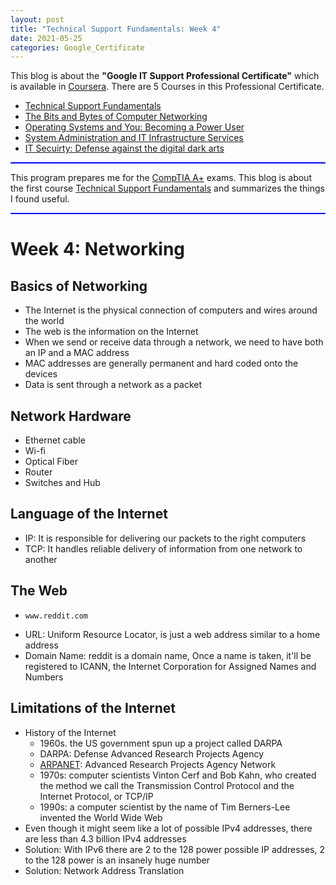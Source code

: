 ```yaml
---
layout: post
title: "Technical Support Fundamentals: Week 4"
date: 2021-05-25
categories: Google_Certificate
---
```

This blog is about the **"Google IT Support Professional Certificate"** which is available in [Coursera](https://www.coursera.org/professional-certificates/google-it-support). There are 5 Courses in this Professional Certificate.
* [Technical Support Fundamentals](https://www.coursera.org/learn/technical-support-fundamentals?specialization=google-it-support)
* [The Bits and Bytes of Computer Networking](https://www.coursera.org/learn/computer-networking?specialization=google-it-support)
* [Operating Systems and You: Becoming a Power User](https://www.coursera.org/learn/os-power-user?specialization=google-it-support)
* [System Administration and IT Infrastructure Services](https://www.coursera.org/learn/system-administration-it-infrastructure-services?specialization=google-it-support)
* [IT Secuirty: Defense against the digital dark arts](https://www.coursera.org/learn/it-security?specialization=google-it-support)
<hr style="height:2px;border-width:0;color:blue;background-color:blue">

This program prepares me for the [CompTIA A+](https://www.comptia.org/certifications/a) exams. This blog is about the first course [Technical Support Fundamentals](https://www.coursera.org/learn/technical-support-fundamentals?specialization=google-it-support) and summarizes the things I found useful.
<hr style="height:2px;border-width:0;color:blue;background-color:blue">

# Week 4: Networking

## Basics of Networking

* The Internet is the physical connection of computers and wires around the world
* The web is the information on the Internet
* When we send or receive data through a network, we need to have both an IP and a MAC address
* MAC addresses are generally permanent and hard coded onto the devices
* Data is sent through a network as a packet

## Network Hardware

* Ethernet cable
* Wi-fi
* Optical Fiber
* Router
* Switches and Hub

## Language of the Internet

* IP:  It is responsible for delivering our packets to the right computers
* TCP: It handles reliable delivery of information from one network to another

## The Web

* ```
  www.reddit.com
  ```
* URL: Uniform Resource Locator, is just a web address similar to a home address
* Domain Name: reddit is a domain name, Once a name is taken, it'll be registered to ICANN, the Internet Corporation for Assigned Names and Numbers

## Limitations of the Internet

* History of the Internet
  * 1960s. the US government spun up a project called DARPA
  * DARPA: Defense Advanced Research Projects Agency
  * [ARPANET](https://en.wikipedia.org/wiki/ARPANET): Advanced Research Projects Agency Network 
  * 1970s: computer scientists Vinton Cerf and Bob Kahn, who created the method we call the Transmission Control Protocol and the Internet Protocol, or TCP/IP
  * 1990s: a computer scientist by the name of Tim Berners-Lee invented the World Wide Web
* Even though it might seem like a lot of possible IPv4 addresses, there are less than 4.3 billion IPv4 addresses
* Solution: With IPv6 there are 2 to the 128 power possible IP addresses, 2 to the 128 power is an insanely huge number
* Solution: Network Address Translation
